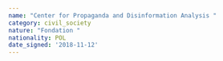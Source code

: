 ```yaml
---
name: "Center for Propaganda and Disinformation Analysis "
category: civil_society
nature: "Fondation "
nationality: POL
date_signed: '2018-11-12'
---
```

    